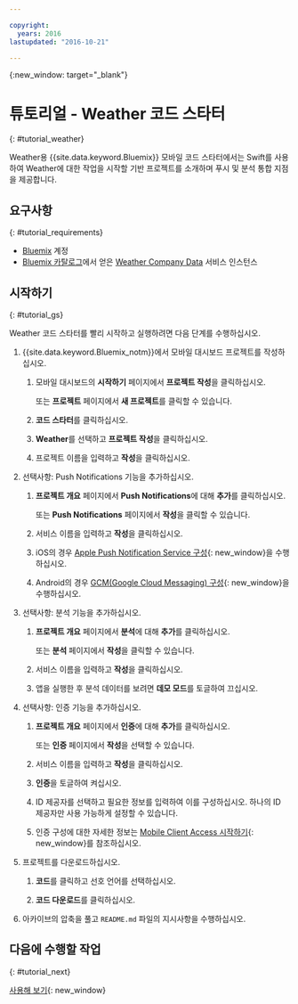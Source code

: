```yaml
---

copyright:
  years: 2016
lastupdated: "2016-10-21"

---
```

{:new_window: target="_blank"}

# 튜토리얼 - Weather 코드 스타터
{: #tutorial_weather}

Weather용 {{site.data.keyword.Bluemix}} 모바일 코드 스타터에서는 Swift를 사용하여 Weather에 대한 작업을 시작할 기반 프로젝트를 소개하며 푸시 및 분석 통합 지점을 제공합니다. 


## 요구사항
{: #tutorial_requirements}

* [Bluemix](http://bluemix.net) 계정
* [Bluemix 카탈로그](https://console.{DomainName}/catalog/)에서 얻은 [Weather Company Data](https://console.{DomainName}/catalog/services/weather-company-data/) 서비스 인스턴스


## 시작하기
{: #tutorial_gs}

Weather 코드 스타터를 빨리 시작하고 실행하려면 다음 단계를 수행하십시오. 

1. {{site.data.keyword.Bluemix_notm}}에서 모바일 대시보드 프로젝트를 작성하십시오. 

   1. 모바일 대시보드의 **시작하기** 페이지에서 **프로젝트 작성**을 클릭하십시오. 

      또는 **프로젝트** 페이지에서 **새 프로젝트**를 클릭할 수 있습니다. 

   2. **코드 스타터**를 클릭하십시오. 

   3. **Weather**를 선택하고 **프로젝트 작성**을 클릭하십시오. 

   4. 프로젝트 이름을 입력하고 **작성**을 클릭하십시오. 

2. 선택사항: Push Notifications 기능을 추가하십시오. 

   1. **프로젝트 개요** 페이지에서 **Push Notifications**에 대해 **추가**를 클릭하십시오. 

      또는 **Push Notifications** 페이지에서 **작성**을 클릭할 수 있습니다. 

   2. 서비스 이름을 입력하고 **작성**을 클릭하십시오. 

   3. iOS의 경우 [Apple Push Notification Service 구성](/docs/services/mobilepush/t_push_provider_ios.html){: new_window}을 수행하십시오. 

   4. Android의 경우 [GCM(Google Cloud Messaging) 구성](/docs/services/mobilepush/t_push_provider_android.html){: new_window}을 수행하십시오. 
   
3. 선택사항: 분석 기능을 추가하십시오. 

   1. **프로젝트 개요** 페이지에서 **분석**에 대해 **추가**를 클릭하십시오. 

      또는 **분석** 페이지에서 **작성**을 클릭할 수 있습니다. 

   2. 서비스 이름을 입력하고 **작성**을 클릭하십시오. 
   
   3. 앱을 실행한 후 분석 데이터를 보려면 **데모 모드**를 토글하여 끄십시오. 

4. 선택사항: 인증 기능을 추가하십시오. 

   1. **프로젝트 개요** 페이지에서 **인증**에 대해 **추가**를 클릭하십시오. 

      또는 **인증** 페이지에서 **작성**을 선택할 수 있습니다. 

   2. 서비스 이름을 입력하고 **작성**을 클릭하십시오. 
   
   3. **인증**을 토글하여 켜십시오. 
   
   4. ID 제공자를 선택하고 필요한 정보를 입력하여 이를 구성하십시오. 하나의 ID 제공자만 사용 가능하게 설정할 수 있습니다. 

   5. 인증 구성에 대한 자세한 정보는 [Mobile Client Access 시작하기](/docs/services/mobileaccess/index.html){: new_window}를 참조하십시오. 

5. 프로젝트를 다운로드하십시오. 

   1. **코드**를 클릭하고 선호 언어를 선택하십시오. 

   2. **코드 다운로드**를 클릭하십시오. 

5. 아카이브의 압축을 풀고 `README.md` 파일의 지시사항을 수행하십시오. 


## 다음에 수행할 작업
{: #tutorial_next}

[사용해 보기](http://console.{DomainName}/mobile/create-project?starter=fad1d49e-f7b6-3aff-9b53-14673fca4399){: new_window}
